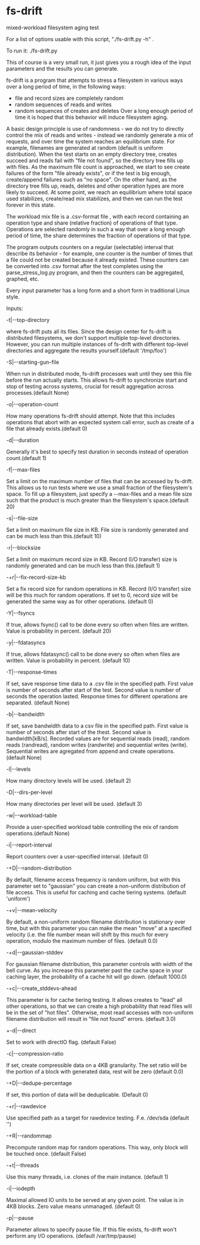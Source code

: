 # fs-drift
mixed-workload filesystem aging test

For a list of options usable with this script, "./fs-drift.py -h" .

To run it: ./fs-drift.py

This of course is a very small run, it just gives you a rough idea of the input parameters and the results you can generate.

fs-drift is a program that attempts to stress a filesystem in various ways over a long period of time, in the following ways:
- file and record sizes are completely random
- random sequences of reads and writes
- random sequences of creates and deletes
Over a long enough period of time it is hoped that this behavior will induce filesystem aging.

A basic design principle is use of randomness - we do not try to directly control the mix of reads and writes - instead we randomly generate a mix of requests, and over time the system reaches an equilibrium state.  For example, filenames are generated at random (default is uniform distribution).  When the test starts on an empty directory tree, creates succeed and reads fail with "file not found", so the directory tree fills up with files.  As the maximum file count is approached, we start to see create failures of the form "file already exists", or if the test is big enough, create/append failures such as "no space".  On the other hand, as the directory tree fills up, reads, deletes and other operation types are more likely to succeed.  At some point, we reach an equilibrium where total space used stabilizes, create/read mix stabilizes, and then we can run the test forever in this state.

The workload mix file is a .csv-format file , with each record containing an operation type and share (relative fraction) of operations of that type.  Operations are selected randomly in such a way that over a long enough period of time, the share determines the fraction of operations of that type.  

The program outputs counters on a regular (selectable) interval that describe its behavior - for example, one counter is the number of times that a file could not be created because it already existed.  These counters can be converted into .csv format after the test completes using the parse_stress_log.py program, and then the counters can be aggregated, graphed, etc.

Every input parameter has a long form and a short form in traditional Linux style.

Inputs:

-t|--top-directory

where fs-drift puts all its files.  Since the design center for fs-drift is distributed filesystems, we don't support multiple top-level directories.  However, you can run multiple instances of fs-drift with different top-level directories and aggregate the results yourself.(default '/tmp/foo')

-S|--starting-gun-file

When run in distributed mode, fs-drift processes wait until they see this file before the run actually starts.  This allows fs-drift to synchronize start and stop of testing across systems, crucial for result aggregation across processes.(default None)

-o|--operation-count

How many operations fs-drift should attempt.  Note that this includes operations that abort with an expected system call error, such as create of a file that already exists.(default 0)

-d|--duration

Generally it's best to specify test duration in seconds instead of operation count.(default 1)

-f|--max-files

Set a limit on the maximum number of files that can be accessed by fs-drift.  This allows us to run tests where we use a small fraction of the filesystem's space.  To fill up a filesystem, just specify a --max-files and a mean file size such that the product is much greater than the filesystem's space.(default 20)

-s|--file-size

Set a limit on maximum file size in KB.  File size is randomly generated and can be much less than this.(default 10)

-r|--blocksize

Set a limit on maximum record size in KB.  Record (I/O transfer) size is randomly generated and can be much less than this.(default 1)

-+r|--fix-record-size-kb

Set a fix record size for random operations in KB. Record (I/O transfer) size will be this much for random operations. If set to 0, record size will be generated the same way as for other operations. (default 0)

-Y|--fsyncs

If true, allows fsync() call to be done every so often when files are written. Value is probability in percent. (default 20)

-y|--fdatasyncs

If true, allows fdatasync() call to be done every so often when files are written. Value is probability in percent. (default 10)

-T|--response-times

If set, save response time data to a .csv file in the specified path. First value is number of seconds after start of the test. Second value is number of seconds the operation lasted. Response times for different operations are separated. (default None)

-b|--bandwidth

If set, save bandwidth data to a csv file in the specified path. First value is number of seconds after start of the thest. Second value is bandwidth[kB/s]. Recorded values are for sequential reads (read), random reads (randread), random writes (randwrite) and sequential writes (write). Sequential writes are agregated from append and create operations. (default None)

-l|--levels

How many directory levels will be used. (default 2)

-D|--dirs-per-level

How many directories per level will be used. (default 3)

-w|--workload-table

Provide a user-specified workload table controlling the mix of random operations.(default None)

-i|--report-interval

Report counters over a user-specified interval. (default 0)

-+D|--random-distribution

By default, filename access frequency is random uniform, but with this parameter set to "gaussian" you can create a non-uniform distribution of file access.  This is useful for caching and cache tiering systems. (default 'uniform')

-+v|--mean-velocity

By default, a non-uniform random filename distribution is stationary over time, but with this parameter you can make the mean "move" at a specified velocity (i.e. the file number mean will shift by this much for every operation, modulo the maximum number of files. (default 0.0)

-+d|--gaussian-stddev

For gaussian filename distribution, this parameter controls with width of the bell curve.  As you increase this parameter past the cache space in your caching layer, the probability of a cache hit will go down. (default 1000.0)

-+c|--create_stddevs-ahead

This parameter is for cache tiering testing.  It allows creates to "lead" all other operations, so that we can create a high probability that read files will be in the set of "hot files".  Otherwise, most read accesses with non-uniform filename distribution will result  in "file not found" errors. (default 3.0)

+-d|--direct

Set to work with directIO flag. (default False)

-c|--compression-ratio

If set, create compressible data on a 4KB granularity. The set ratio will be the portion of a block with generated data, rest will be zero (default 0.0)

-+D|--dedupe-percentage

If set, this portion of data will be deduplicable. (Default 0)

-+r|--rawdevice

Use specified path as a target for rawdevice testing. F.e. /dev/sda (default '')

-+R|--randommap

Precompute random map for random operations. This way, only block will be touched once. (default False)

-+t|--threads

Use this many threads, i.e. clones of the main instance. (default 1)

-i|--iodepth

Maximal allowed IO units to be served at any given point. The value is in 4KB blocks. Zero value means unmanaged. (default 0)

-p|--pause

Parameter allows to specify pause file. If this file exists, fs-drift won't perform any I/O operations. (default /var/tmp/pause)





